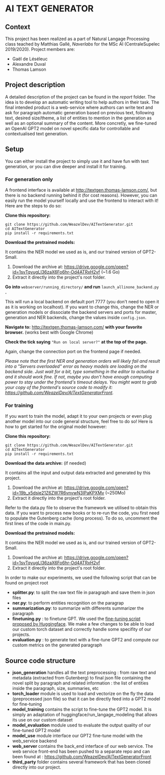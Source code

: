 # AI TEXT GENERATOR

## Context

This project has been realized as a part of Natural Langage Processing class teached by Matthias Gallé, *Naverlabs* for the MSc AI  (CentraleSupelec 2019/2020). Project members are: 

- Gaël de Léséleuc
- Alexandre Duval
- Thomas Lamson

## Project description

A detailed description of the project can be found in the *report* folder. The idea is to develop an automatic writing tool to help authors in their task. The final intended product is a web-service where authors can write text and ask for paragraph automatic generation based on previous text, following text, desired size/theme, a list of entities to mention in the generation as well as an optional summary of the content. More concretly, we fine-tuned an OpenAI GPT2 model on novel specific data for controllable and contextualised text generation.

## Setup

You can either install the project to simply use it and have fun with text generation, or you can dive deeper and install it for training.

### For generation only

A frontend interface is available at http://textgen.thomas-lamson.com/, but there is no backend running behind it (for cost reasons). However, you can easily run the model yourself locally and use the frontend to interact with it! Here are the steps to do so:

**Clone this repository:**
```
git clone https://github.com/WeazelDev/AITextGenerator.git
cd AITextGenerator
pip install -r requirements.txt
```

**Download the pretrained models:**

It contains the NER model we used as is, and our trained version of GPT2-Small.

1. Download the archive at: https://drive.google.com/open?id=1svTqyugLI36zaX6Fo6hr-Od4ATRxH2vf (~1.6 Go)
2. Extract it directly into the project's root folder.

**Go into** ```webserver/running_directory/``` **and run** ```launch_allinone_backend.py``` **.**

This will run a local backend on default port 7777 (you don't need to open it as it is working on localhost). If you want to change this, change the NER or generation models or dissociate the backend servers and ports for master, generation and NER backends, change the values inside ```config.json```.

**Navigate to:** http://textgen.thomas-lamson.com/ **with your favorite browser.** (works best with Google Chrome)

**Check the tick saying** ```"Run on local server?"``` **at the top of the page.**

Again, change the connection port on the frontend page if needed.

*Please note that the first NER and generation orders will likely fail and result into a "Servers overloaded" error as heavy models are loading on the backend side. Just wait for a bit, type something in the editor to actualise it and it should work fine. If not, maybe you don't have enough computing power to stay under the frontend's timeout delays. You might want to grab your copy of the frontend's source code to modify it: https://github.com/WeazelDev/AITextGeneratorFront.*

### For training

If you want to train the model, adapt it to your own projects or even plug another model into our code general structure, feel free to do so! Here is how to get started for the original model however:

**Clone this repository:**
```
git clone https://github.com/WeazelDev/AITextGenerator.git
cd AITextGenerator
pip install -r requirements.txt
```

**Download the data archive:** (if needed)

It contains all the input and output data extracted and generated by this project.

1. Download the archive at: https://drive.google.com/open?id=19b_x5dsie21Z6ZW7R6vnvwN3IPaKPXMv (~250Mo)
2. Extract it directly into the project's root folder.

Refer to the data.py file to observe the framework we utilised to obtain this data. If you want to process new books or to re-run the code, you first need to populate the Gutenberg cache (long process). To do so, uncomment the first lines of the code in main.py. 

**Download the pretrained models:**

It contains the NER model we used as is, and our trained version of GPT2-Small.

1. Download the archive at: https://drive.google.com/open?id=1svTqyugLI36zaX6Fo6hr-Od4ATRxH2vf
2. Extract it directly into the project's root folder.

In order to make our experiments, we used the following script that can be found on project root 
- **splitter.py**: to split the raw text file in paragraph and save them in json files 
- **ner.py**: to perform entities recognition on the paragrap 
- **summarization.py**: to summarize with differents summarizer the paragraph 
- **finetuning.py** : to finetune GPT. We used the [fine-tuning script proposed by Huggingface](https://github.com/huggingface/transformers/blob/master/examples/run_language_modeling.py). We make a few changes to be able to load our custom torch dataset and correctly handle some specifity of our projects. 
- **evaluation.py** : to generate text with a fine-tune GPT2 and compute our custom metrics on the generated paragraph 

## Source code structure

- **json_generation** handles all the text preprocessing : from raw text and metadata (extracted from Gutenberg) to final json file containing the novel split by paragraph and related information : the list of entities inside the paragraph, size, summaries, etc 
- **torch_loader** module is used to load and vectorize on the fly the data (preprocessed json file) so that it can be directly feed into a GPT2 model for fine-tuning
- **model_training** contains the script to fine-tune the GPT2 model. It is simply an adaptation of huggingface/run_langage_modeling that allows its use on our custom dataset
- **model_evaluation** module used to evaluate the output quality of our fine-tuned GPT2 model 
- **model_use** module interface our GPT2 fine-tune model with the web_service backend 
- **web_server** contains the back_end interface of our web service. The web service front-end has been pushed to a separate repo and can been found at : https://github.com/WeazelDev/AITextGeneratorFront
- **third_party** folder contains several framework that has been cloned directly into our project. 
